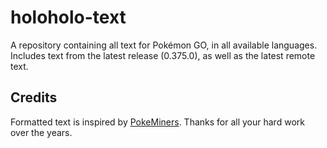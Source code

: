 # holoholo-text
A repository containing all text for Pokémon GO, in all available languages.  
Includes text from the latest release (0.375.0), as well as the latest remote text.

## Credits
Formatted text is inspired by [PokeMiners](https://github.com/PokeMiners). Thanks for all your hard work over the years.